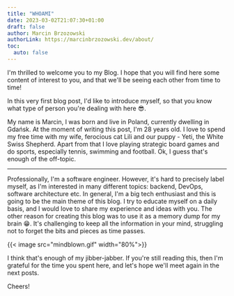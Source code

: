 ```yaml
---
title: "WHOAMI"
date: 2023-03-02T21:07:30+01:00
draft: false
author: Marcin Brzozowski
authorLink: https://marcinbrzozowski.dev/about/
toc:
  auto: false
---
```



I'm thrilled to welcome you to my Blog. I hope that you will find here some content of interest to you, and that we'll be seeing each other from time to time!

In this very first blog post, I'd like to introduce myself, so that you know what type of person you're dealing with here 😎.

My name is Marcin, I was born and live in Poland, currently dwelling in Gdańsk. At the moment of writing this post, I'm 28 years old. I love to spend my free time with my wife, ferocious cat Lili and our puppy - Yeti, the White Swiss Shepherd. Apart from that I love playing strategic board games and do sports, especially tennis, swimming and football. Ok, I guess that's enough of the off-topic.

---

Professionally, I'm a software engineer. However, it's hard to precisely label myself, as I'm interested in many different topics: backend, DevOps, software architecture etc. In general, I'm a big tech enthusiast and this is going to be the main theme of this blog. I try to educate myself on a daily basis, and I would love to share my experience and ideas with you. The other reason for creating this blog was to use it as a memory dump for my brain 😁. It's challenging to keep all the information in your mind, struggling not to forget the bits and pieces as time passes.

{{< image src="mindblown.gif" width="80%">}}

I think that's enough of my jibber-jabber. If you're still reading this, then I'm grateful for the time you spent here, and let's hope we'll meet again in the next posts.

Cheers!
